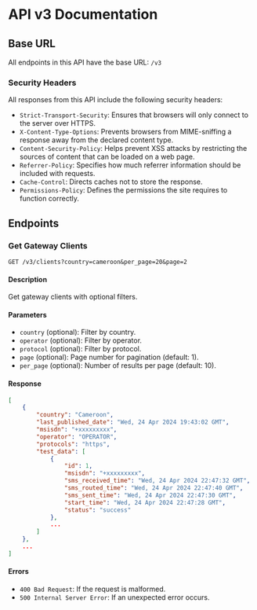 # API v3 Documentation

## Base URL

All endpoints in this API have the base URL: `/v3`

### Security Headers

All responses from this API include the following security headers:

- `Strict-Transport-Security`: Ensures that browsers will only connect to the
  server over HTTPS.
- `X-Content-Type-Options`: Prevents browsers from MIME-sniffing a response away
  from the declared content type.
- `Content-Security-Policy`: Helps prevent XSS attacks by restricting the
  sources of content that can be loaded on a web page.
- `Referrer-Policy`: Specifies how much referrer information should be included
  with requests.
- `Cache-Control`: Directs caches not to store the response.
- `Permissions-Policy`: Defines the permissions the site requires to function
  correctly.

## Endpoints

### Get Gateway Clients

```http
GET /v3/clients?country=cameroon&per_page=20&page=2
```

#### Description

Get gateway clients with optional filters.

#### Parameters

- `country` (optional): Filter by country.
- `operator` (optional): Filter by operator.
- `protocol` (optional): Filter by protocol.
- `page` (optional): Page number for pagination (default: 1).
- `per_page` (optional): Number of results per page (default: 10).

#### Response

```json
[
	{
		"country": "Cameroon",
		"last_published_date": "Wed, 24 Apr 2024 19:43:02 GMT",
		"msisdn": "+xxxxxxxxx",
		"operator": "OPERATOR",
		"protocols": "https",
		"test_data": [
			{
				"id": 1,
				"msisdn": "+xxxxxxxxx",
				"sms_received_time": "Wed, 24 Apr 2024 22:47:32 GMT",
				"sms_routed_time": "Wed, 24 Apr 2024 22:47:40 GMT",
				"sms_sent_time": "Wed, 24 Apr 2024 22:47:30 GMT",
				"start_time": "Wed, 24 Apr 2024 22:47:28 GMT",
				"status": "success"
			},
			...
		]
	},
    ...
]
```

#### Errors

- `400 Bad Request`: If the request is malformed.
- `500 Internal Server Error`: If an unexpected error occurs.
